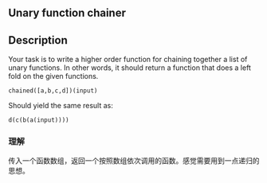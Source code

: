 ## Unary function chainer

## Description
Your task is to write a higher order function for chaining together a list of unary functions. In other words, it should return a function that does a left fold on the given functions.

`chained([a,b,c,d])(input)`

Should yield the same result as:

`d(c(b(a(input))))`


### 理解
传入一个函数数组，返回一个按照数组依次调用的函数。感觉需要用到一点递归的思想。